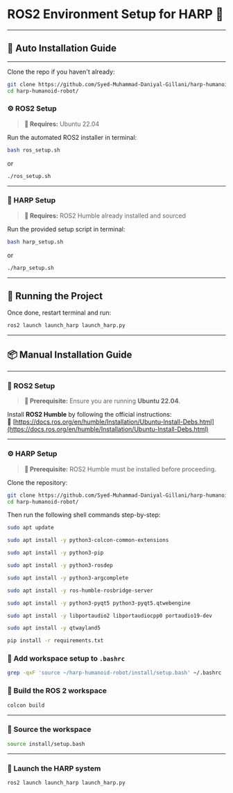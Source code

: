 # ROS2 Environment Setup for HARP 🤖

---

## 🤖 Auto Installation Guide

---

Clone the repo if you haven't already:

```bash
git clone https://github.com/Syed-Muhammad-Daniyal-Gillani/harp-humanoid-robot.git
cd harp-humanoid-robot/
```

### ⚙️ ROS2 Setup

> **📝 Requires:** Ubuntu 22.04

Run the automated ROS2 installer in terminal:

```bash
bash ros_setup.sh
```
or
```bash
./ros_setup.sh
```
---

### 🤖 HARP Setup

> **📝 Requires:** ROS2 Humble already installed and sourced

Run the provided setup script in terminal:

```bash
bash harp_setup.sh
```
or
```bash
./harp_setup.sh
```
---

## 🚀 Running the Project

Once done, restart terminal and run:

```bash
ros2 launch launch_harp launch_harp.py
```

---

## 📦 Manual Installation Guide

---

### 🔧 ROS2 Setup

> **📝 Prerequisite:** Ensure you are running **Ubuntu 22.04**.

Install **ROS2 Humble** by following the official instructions:  
🔗 [https://docs.ros.org/en/humble/Installation/Ubuntu-Install-Debs.html](https://docs.ros.org/en/humble/Installation/Ubuntu-Install-Debs.html)

---

### ⚙️ HARP Setup

> **📝 Prerequisite:** ROS2 Humble must be installed before proceeding.

Clone the repository:

```bash
git clone https://github.com/Syed-Muhammad-Daniyal-Gillani/harp-humanoid-robot.git
cd harp-humanoid-robot/
```

Then run the following shell commands step-by-step:

```bash
sudo apt update
```
```bash
sudo apt install -y python3-colcon-common-extensions
```
```bash
sudo apt install -y python3-pip
```

```bash
sudo apt install -y python3-rosdep
```

```bash
sudo apt install -y python3-argcomplete
```

```bash
sudo apt install -y ros-humble-rosbridge-server
```

```bash
sudo apt install -y python3-pyqt5 python3-pyqt5.qtwebengine
```

```bash
sudo apt install -y libportaudio2 libportaudiocpp0 portaudio19-dev
```

```bash
sudo apt install -y qtwayland5
```

```bash
pip install -r requirements.txt
```

### 🔧 Add workspace setup to `.bashrc`

```bash
grep -qxF 'source ~/harp-humanoid-robot/install/setup.bash' ~/.bashrc || echo 'source ~/harp-humanoid-robot/install/setup.bash' >> ~/.bashrc
```

### 🔨 Build the ROS 2 workspace

```bash
colcon build
```

---

### 🛁 Source the workspace

```bash
source install/setup.bash
```

---

### 🚀 Launch the HARP system

```bash
ros2 launch launch_harp launch_harp.py
```